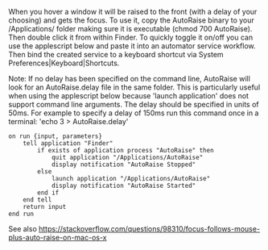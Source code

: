 When you hover a window it will be raised to the front (with a delay of your choosing) and gets the focus.
To use it, copy the AutoRaise binary to your /Applications/ folder making sure it is executable (chmod 700 AutoRaise).
Then double click it from within Finder. To quickly toggle it on/off you can use the applescript below and paste it
into an automator service workflow. Then bind the created service to a keyboard shortcut via
System Preferences|Keyboard|Shortcuts.

Note: If no delay has been specified on the command line, AutoRaise will look for an AutoRaise.delay file in the same
folder. This is particularly useful when using the applescript below because 'launch application' does not support
command line arguments. The delay should be specified in units of 50ms. For example to specify a delay of 150ms run
this command once in a terminal: 'echo 3 > AutoRaise.delay'

    on run {input, parameters}
        tell application "Finder"
            if exists of application process "AutoRaise" then
                quit application "/Applications/AutoRaise"
                display notification "AutoRaise Stopped"
            else
                launch application "/Applications/AutoRaise"
                display notification "AutoRaise Started"
            end if
        end tell
        return input
    end run

See also https://stackoverflow.com/questions/98310/focus-follows-mouse-plus-auto-raise-on-mac-os-x
